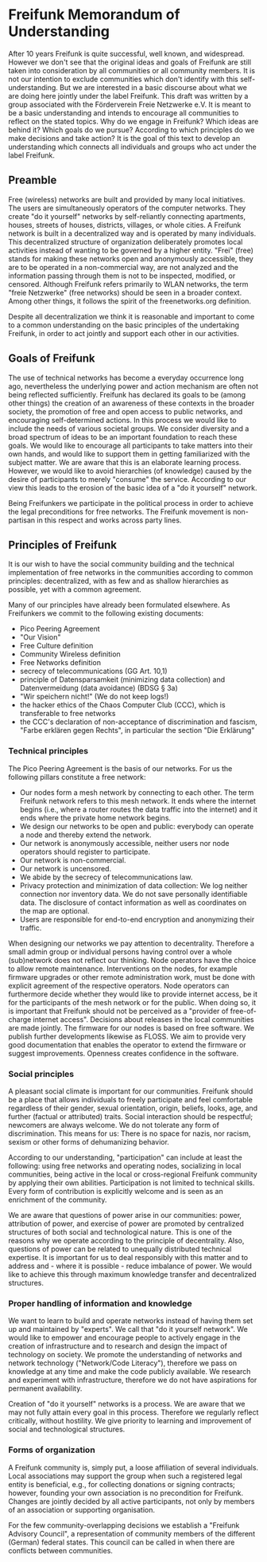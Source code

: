 # Freifunk Memorandum of Understanding

After 10 years Freifunk is quite successful, well known, and widespread. However we don't see that the original ideas and goals of Freifunk are still taken into consideration by all communities or all community members. It is not our intention to exclude communities which don't identify with this self-understanding. But we are interested in a basic discourse about what we are doing here jointly under the label Freifunk. This draft was written by a group associated with the Förderverein Freie Netzwerke e.V. It is meant to be a basic understanding and intends to encourage all communities to reflect on the stated topics. Why do we engage in Freifunk? Which ideas are behind it? Which goals do we pursue? According to which principles do we make decisions and take action? It is the goal of this text to develop an understanding which connects all individuals and groups who act under the label Freifunk.

## Preamble

Free (wireless) networks are built and provided by many local initiatives. The users are simultaneously operators of the computer networks. They create "do it yourself" networks by self-reliantly connecting apartments, houses, streets of houses, districts, villages, or whole cities. A Freifunk network is built in a decentralized way and is operated by many individuals. This decentralized structure of organization deliberately promotes local activities instead of wanting to be governed by a higher entity. "Frei" (free) stands for making these networks open and anonymously accessible, they are to be operated in a non-commercial way, are not analyzed and the information passing through them is not to be inspected, modified, or censored. Although Freifunk refers primarily to WLAN networks, the term "freie Netzwerke" (free networks) should be seen in a broader context. Among other things, it follows the spirit of the freenetworks.org definition.

Despite all decentralization we think it is reasonable and important to come to a common understanding on the basic principles of the undertaking Freifunk, in order to act jointly and support each other in our activities.

## Goals of Freifunk

The use of technical networks has become a everyday occurrence long ago, nevertheless the underlying power and action mechanism are often not being reflected sufficiently. Freifunk has declared its goals to be (among other things) the creation of an awareness of these contexts in the broader society, the promotion of free and open access to public networks, and encouraging self-determined actions. In this process we would like to include the needs of various societal groups. We consider diversity and a broad spectrum of ideas to be an important foundation to reach these goals. We would like to encourage all participants to take matters into their own hands, and would like to support them in getting familiarized with the subject matter. We are aware that this is an elaborate learning process. However, we would like to avoid hierarchies (of knowledge) caused by the desire of participants to merely "consume" the service. According to our view this leads to the erosion of the basic idea of a "do it yourself" network.

Being Freifunkers we participate in the political process in order to achieve the legal preconditions for free networks. The Freifunk movement is non-partisan in this respect and works across party lines.

## Principles of Freifunk

It is our wish to have the social community building and the technical implementation of free networks in the communities according to common principles: decentralized, with as few and as shallow hierarchies as possible, yet with a common agreement.

Many of our principles have already been formulated elsewhere. As Freifunkers we commit to the following existing documents:

* Pico Peering Agreement
* "Our Vision"
* Free Culture definition
* Community Wireless definition
* Free Networks definition
* secrecy of telecommunications (GG Art. 10,1)
* principle of Datensparsamkeit (minimizing data collection) and Datenvermeidung (data avoidance) (BDSG § 3a)
* "Wir speichern nicht!" (We do not keep logs!)
* the hacker ethics of the Chaos Computer Club (CCC), which is transferable to free networks
* the CCC's declaration of non-acceptance of discrimination and fascism, "Farbe erklären gegen Rechts", in particular the section "Die Erklärung"

### Technical principles

The Pico Peering Agreement is the basis of our networks. For us the following pillars constitute a free network:

* Our nodes form a mesh network by connecting to each other. The term Freifunk network refers to this mesh network. It ends where the internet begins (i.e., where a router routes the data traffic into the internet) and it ends where the private home network begins.
* We design our networks to be open and public: everybody can operate a node and thereby extend the network.
* Our network is anonymously accessible, neither users nor node operators should register to participate.
* Our network is non-commercial.
* Our network is uncensored.
* We abide by the secrecy of telecommunications law.
* Privacy protection and minimization of data collection: We log neither connection nor inventory data. We do not save personally identifiable data. The disclosure of contact information as well as coordinates on the map are optional.
* Users are responsible for end-to-end encryption and anonymizing their traffic.

When designing our networks we pay attention to decentrality. Therefore a small admin group or individual persons having control over a whole (sub)network does not reflect our thinking. Node operators have the choice to allow remote maintenance. Interventions on the nodes, for example firmware upgrades or other remote administration work, must be done with explicit agreement of the respective operators. Node operators can furthermore decide whether they would like to provide internet access, be it for the participants of the mesh network or for the public. When doing so, it is important that Freifunk should not be perceived as a "provider of free-of-charge internet access". Decisions about releases in the local communities are made jointly. The firmware for our nodes is based on free software. We publish further developments likewise as FLOSS. We aim to provide very good documentation that enables the operator to extend the firmware or suggest improvements. Openness creates confidence in the software.

### Social principles

A pleasant social climate is important for our communities. Freifunk should be a place that allows individuals to freely participate and feel comfortable regardless of their gender, sexual orientation, origin, beliefs, looks, age, and further (factual or attributed) traits. Social interaction should be respectful; newcomers are always welcome. We do not tolerate any form of discrimination. This means for us: There is no space for nazis, nor racism, sexism or other forms of dehumanizing behavior.

According to our understanding, "participation" can include at least the following: using free networks and operating nodes, socializing in local communities, being active in the local or cross-regional Freifunk community by applying their own abilities. Participation is not limited to technical skills. Every form of contribution is explicitly welcome and is seen as an enrichment of the community.

We are aware that questions of power arise in our communities: power, attribution of power, and exercise of power are promoted by centralized structures of both social and technological nature. This is one of the reasons why we operate according to the principle of decentrality. Also, questions of power can be related to unequally distributed technical expertise. It is important for us to deal responsibly with this matter and to address and - where it is possible - reduce imbalance of power. We would like to achieve this through maximum knowledge transfer and decentralized structures.

### Proper handling of information and knowledge

We want to learn to build and operate networks instead of having them set up and maintained by "experts". We call that "do it yourself network". We would like to empower and encourage people to actively engage in the creation of infrastructure and to research and design the impact of technology on society. We promote the understanding of networks and network technology ("Network/Code Literacy"), therefore we pass on knowledge at any time and make the code publicly available. We research and experiment with infrastructure, therefore we do not have aspirations for permanent availability.

Creation of "do it yourself" networks is a process. We are aware that we may not fully attain every goal in this process. Therefore we regularly reflect critically, without hostility. We give priority to learning and improvement of social and technological structures.

### Forms of organization

A Freifunk community is, simply put, a loose affiliation of several individuals. Local associations may support the group when such a registered legal entity is beneficial, e.g., for collecting donations or signing contracts; however, founding your own association is no precondition for Freifunk. Changes are jointly decided by all active participants, not only by members of an association or supporting organisation.

For the few community-overlapping decisions we establish a "Freifunk Advisory Council", a representation of community members of the different (German) federal states. This council can be called in when there are conflicts between communities.
